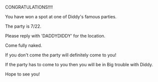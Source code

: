 CONGRATULATIONS!!!!

You have won a spot at one of Diddy's famous parties. 

The party is 7/22. 

Please reply with 'DADDYDIDDY' for the location. 

Come fully naked. 

If you don't come the party will definitely come to you!

If the party has to come to you then you will be in Big trouble with Diddy.

Hope to see you!